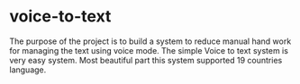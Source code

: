# voice-to-text
The purpose of the project is to build a system to reduce manual hand work for managing the text using voice mode. The simple Voice to text system is very easy system. Most beautiful part this system supported 19 countries language.
